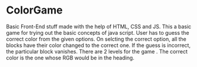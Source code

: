 # ColorGame
Basic Front-End stuff made with the help of HTML, CSS and JS.
This a basic game for trying out the basic concepts of java script. User has to guess the correct color from the given options. On selcting the correct option, all the blocks have their color changed to the correct one. If the guess is incorrect, the particular block vanishes. There are 2 levels for the game . The correct color is the one whose RGB would be in the heading.
